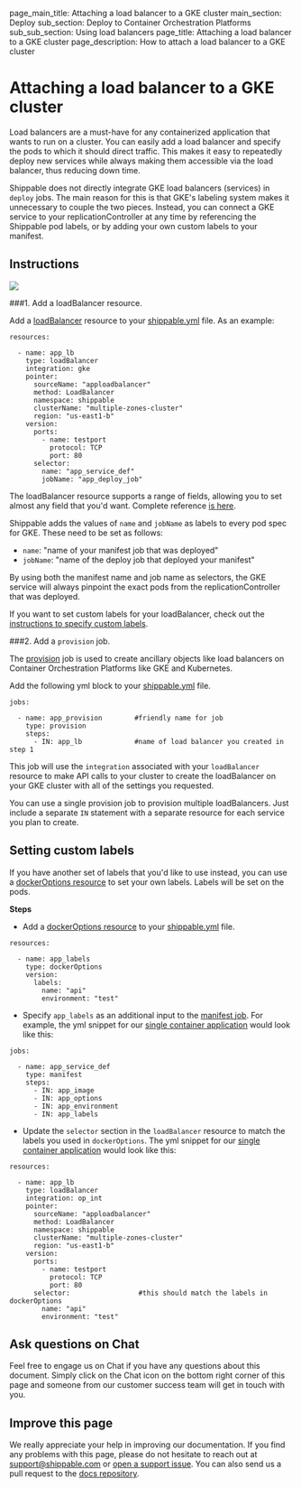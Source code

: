 page_main_title: Attaching a load balancer to a GKE cluster
main_section: Deploy
sub_section: Deploy to Container Orchestration Platforms
sub_sub_section: Using load balancers
page_title: Attaching a load balancer to a GKE cluster
page_description: How to attach a load balancer to a GKE cluster

# Attaching a load balancer to a GKE cluster

Load balancers are a must-have for any containerized application that wants to run on a cluster. You can easily add a load balancer and specify the pods to which it should direct traffic. This makes it easy to repeatedly deploy new services while always making them accessible via the load balancer, thus reducing down time.

Shippable does not directly integrate GKE load balancers (services) in `deploy` jobs. The main reason for this is that GKE's labeling system makes it unnecessary to couple the two pieces. Instead, you can connect a GKE service to your replicationController at any time by referencing the Shippable pod labels, or by adding your own custom labels to your manifest.

## Instructions

<img src="/images/deploy/usecases/deploy_kube_lb.png"/>

###1. Add a loadBalancer resource.

Add a [loadBalancer](/platform/workflow/resource/loadbalancer/#loadbalancer) resource to your [shippable.yml](/platform/tutorial/workflow/shippable-yml/) file. As an example:

```
resources:

  - name: app_lb
    type: loadBalancer
    integration: gke
    pointer:
      sourceName: "apploadbalancer"
      method: LoadBalancer
      namespace: shippable
      clusterName: "multiple-zones-cluster"
      region: "us-east1-b"
    version:
      ports:
        - name: testport
          protocol: TCP
          port: 80
      selector:
        name: "app_service_def"
        jobName: "app_deploy_job"
```

The loadBalancer resource supports a range of fields, allowing you to set almost any field that you'd want. Complete reference [is here](/platform/workflow/resource/loadbalancer/#loadbalancer).

Shippable adds the values of `name` and `jobName` as labels to every pod spec for GKE. These need to be set as follows:

* `name`: "name of your manifest job that was deployed"
* `jobName`: "name of the deploy job that deployed your manifest"

By using both the manifest name and job name as selectors, the GKE service will always pinpoint the exact pods from the replicationController that was deployed.

If you want to set custom labels for your loadBalancer, check out the [instructions to specify custom labels](#custom-labels).

###2. Add a `provision` job.

The [provision](/platform/workflow/job/provision/) job is used to create ancillary objects like load balancers on Container Orchestration Platforms like GKE and Kubernetes.

Add the following yml block to your [shippable.yml](/platform/tutorial/workflow/shippable-yml/) file.

```
jobs:

  - name: app_provision        #friendly name for job
    type: provision
    steps:
      - IN: app_lb             #name of load balancer you created in step 1
```

This job will use the `integration` associated with your `loadBalancer` resource to make API calls to your cluster to create the loadBalancer on your GKE cluster with all of the settings you requested.

You can use a single provision job to provision multiple loadBalancers. Just include a separate `IN` statement with a separate resource for each service you plan to create.

<a name="custom-labels"></a>
## Setting custom labels

If you have another set of labels that you'd like to use instead, you can use a [dockerOptions resource](/platform/workflow/resource/dockeroptions) to set your own labels. Labels will be set on the pods.

**Steps**

* Add a [dockerOptions resource](/platform/workflow/resource/dockeroptions) to your [shippable.yml](/platform/tutorial/workflow/shippable-yml/) file.

```
resources:

  - name: app_labels
    type: dockerOptions
    version:
      labels:
        name: "api"
        environment: "test"
```

* Specify `app_labels` as an additional input to the [manifest job](/platform/workflow/job/manifest). For example, the yml snippet for our [single container application](/deploy/continuous-delivery-single-container-docker-application/) would look like this:

```
jobs:

  - name: app_service_def
    type: manifest
    steps:
      - IN: app_image
      - IN: app_options
      - IN: app_environment
      - IN: app_labels
```

* Update the `selector` section in the `loadBalancer` resource to match the labels you used in `dockerOptions`. The yml snippet for our [single container application](/deploy/continuous-delivery-single-container-docker-application/) would look like this:

```
resources:

  - name: app_lb
    type: loadBalancer
    integration: op_int
    pointer:
      sourceName: "apploadbalancer"
      method: LoadBalancer
      namespace: shippable
      clusterName: "multiple-zones-cluster"
      region: "us-east1-b"
    version:
      ports:
        - name: testport
          protocol: TCP
          port: 80
      selector:                 #this should match the labels in dockerOptions
        name: "api"
        environment: "test"
```

## Ask questions on Chat

Feel free to engage us on Chat if you have any questions about this document. Simply click on the Chat icon on the bottom right corner of this page and someone from our customer success team will get in touch with you.

## Improve this page

We really appreciate your help in improving our documentation. If you find any problems with this page, please do not hesitate to reach out at [support@shippable.com](mailto:support@shippable.com) or [open a support issue](https://www.github.com/Shippable/support/issues). You can also send us a pull request to the [docs repository](https://www.github.com/Shippable/docs).

